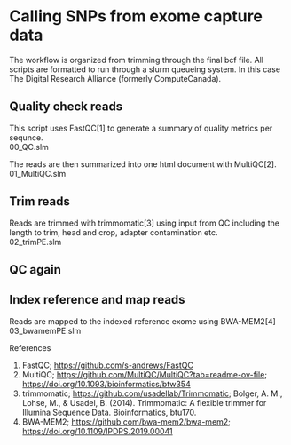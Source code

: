 # Calling SNPs from exome capture data
The workflow is organized from trimming through the final bcf file. All scripts are formatted to run through a slurm queueing system. In this case The Digital Research Alliance (formerly ComputeCanada).

## Quality check reads
This script uses FastQC[1] to generate a summary of quality metrics per sequnce. \
  00_QC.slm

The reads are then summarized into one html document with MultiQC[2]. \
  01_MultiQC.slm

## Trim reads
Reads are trimmed with trimmomatic[3] using input from QC including the length to trim, head and crop, adapter contamination etc. \
  02_trimPE.slm

## QC again

## Index reference and map reads
Reads are mapped to the indexed reference exome using BWA-MEM2[4] \
  03_bwamemPE.slm


  References
  1. FastQC; https://github.com/s-andrews/FastQC
  2. MultiQC; https://github.com/MultiQC/MultiQC?tab=readme-ov-file; https://doi.org/10.1093/bioinformatics/btw354
  3. trimmomatic; https://github.com/usadellab/Trimmomatic;
     Bolger, A. M., Lohse, M., & Usadel, B. (2014). Trimmomatic: A flexible trimmer for Illumina Sequence Data. Bioinformatics, btu170.
  4. BWA-MEM2; https://github.com/bwa-mem2/bwa-mem2; https://doi.org/10.1109/IPDPS.2019.00041
